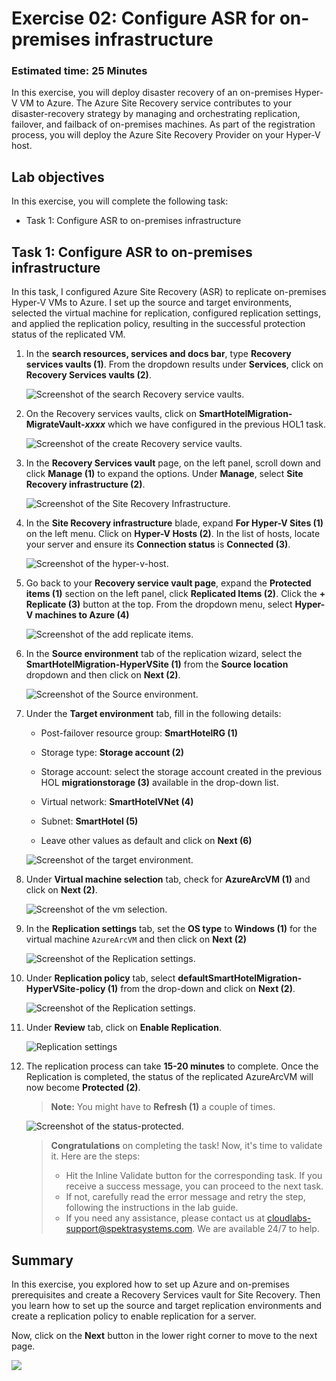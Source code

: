 # Exercise 02: Configure ASR for on-premises infrastructure

### Estimated time: 25 Minutes

In this exercise, you will deploy disaster recovery of an on-premises Hyper-V VM to Azure. The Azure Site Recovery service contributes to your disaster-recovery strategy by managing and orchestrating replication, failover, and failback of on-premises machines. As part of the registration process, you will deploy the Azure Site Recovery Provider on your Hyper-V host.

## Lab objectives

In this exercise, you will complete the following task:

- Task 1: Configure ASR to on-premises infrastructure

## Task 1: Configure ASR to on-premises infrastructure

In this task, I configured Azure Site Recovery (ASR) to replicate on-premises Hyper-V VMs to Azure. I set up the source and target environments, selected the virtual machine for replication, configured replication settings, and applied the replication policy, resulting in the successful protection status of the replicated VM.

1. In the **search resources, services and docs bar**, type **Recovery services vaults (1)**. From the dropdown results under **Services**, click on **Recovery Services vaults (2)**.
   
    ![Screenshot of the search Recovery service vaults.](Images/image61.png "Recovery service vaults")
    
1. On the Recovery services vaults, click on **SmartHotelMigration<inject key="DeploymentID" enableCopy="false" />-MigrateVault-_xxxx_** which we have configured in the previous HOL1 task.  

    ![Screenshot of the create Recovery service vaults.](Images/image62.png "create Recovery service vaults")

1. In the **Recovery Services vault** page, on the left panel, scroll down and click **Manage (1)** to expand the options. Under **Manage**, select **Site Recovery infrastructure (2)**.

    ![Screenshot of the Site Recovery Infrastructure.](Images/image63new.png)

1. In the **Site Recovery infrastructure** blade, expand **For Hyper-V Sites (1)** on the left menu. Click on **Hyper-V Hosts (2)**. In the list of hosts, locate your server and ensure its **Connection status** is **Connected (3)**.

    ![Screenshot of the hyper-v-host.](Images/image64new.png "hyper-v-host")  

1. Go back to your **Recovery service vault page**, expand the **Protected items (1)** section on the left panel, click **Replicated Items (2)**. Click the **+ Replicate (3)** button at the top. From the dropdown menu, select **Hyper-V machines to Azure (4)**

    ![Screenshot of the add replicate items.](Images/image65new.png "add replicate items") 
   
1. In the **Source environment** tab of the replication wizard, select the **SmartHotelMigration<inject key="DeploymentID" enableCopy="false" />-HyperVSite (1)** from the **Source location** dropdown and then click on **Next (2)**.
 
    ![Screenshot of the Source environment.](Images/image66new.png "Source environment") 

1. Under the **Target environment** tab, fill in the following details:

   - Post-failover resource group: **SmartHotelRG (1)**
   
   - Storage type: **Storage account (2)**

   - Storage account: select the storage account created in the previous HOL **migrationstorage<inject key="DeploymentID" enableCopy="false" /> (3)** available in the drop-down list.   
   
   - Virtual network: **SmartHotelVNet (4)**

   - Subnet: **SmartHotel (5)**
   
   - Leave other values as default and click on **Next (6)**
   
    ![Screenshot of the target environment.](Images/image67new.png "Source environment")    
    
1. Under **Virtual machine selection** tab, check for **AzureArcVM (1)** and click on **Next (2)**.

    ![Screenshot of the vm selection.](Images/image68.png "vm selection")

1. In the **Replication settings** tab, set the **OS type** to **Windows (1)** for the virtual machine `AzureArcVM` and then click on **Next (2)**

    ![Screenshot of the Replication settings.](Images/image69.png "Replication settings")
     
1. Under **Replication policy** tab, select **defaultSmartHotelMigration<inject key="DeploymentID" enableCopy="false" />-HyperVSite-policy (1)** from the drop-down and click on **Next (2)**.  

    ![Screenshot of the Replication settings.](Images/image610new.png "Replication settings")
   
1. Under **Review** tab, click on **Enable Replication**.

    ![](Images/image611new.png "Replication settings")

1. The replication process can take **15-20 minutes** to complete. Once the Replication is completed, the status of the replicated AzureArcVM will now become **Protected (2)**.

   > **Note:** You might have to **Refresh (1)** a couple of times.

    ![Screenshot of the status-protected.](Images/image612new.png "status-protected")

    > **Congratulations** on completing the task! Now, it's time to validate it. Here are the steps:
    > - Hit the Inline Validate button for the corresponding task. If you receive a success message, you can proceed to the next task. 
    > - If not, carefully read the error message and retry the step, following the instructions in the lab guide.
    > - If you need any assistance, please contact us at cloudlabs-support@spektrasystems.com. We are available 24/7 to help.

   <validation step="6f4ede7d-d07d-4209-b748-c272002a4085" />
   
## Summary

In this exercise, you explored how to set up Azure and on-premises prerequisites and create a Recovery Services vault for Site Recovery. Then you learn how to set up the source and target replication environments and create a replication policy to enable replication for a server.

Now, click on the **Next** button in the lower right corner to move to the next page.

   ![](./Images/Lab06-Nextpagebutton.png)